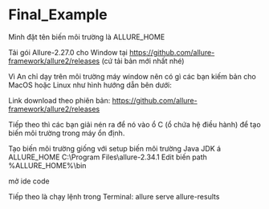 
# Final_Example
Mình đặt tên biến môi trường là ALLURE_HOME


Tải gói Allure-2.27.0 cho Window tại https://github.com/allure-framework/allure2/releases (cứ tải bản mới nhất nhé)

Vì An chỉ dạy trên môi trường máy window nên có gì các bạn kiếm bản cho MacOS hoặc Linux như hình hướng dẫn bên dưới:

Link download theo phiên bản: https://github.com/allure-framework/allure2/releases


Tiếp theo thì các bạn giải nén ra để nó vào ổ C (ổ chứa hệ điều hành) để tạo biến môi trường trong máy ổn định.

Tạo biến môi trường giống với setup biến môi trường Java JDK á
ALLURE_HOME C:\Program Files\allure-2.34.1
Edit biến path %ALLURE_HOME%\bin 


mở ide code 

Tiếp theo là chạy lệnh trong Terminal:  allure serve allure-results
